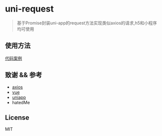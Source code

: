# uni-request
> 基于Promise封装uni-app的request方法实现类似axios的请求,h5和小程序均可使用

## 使用方法

[代码案例](https://www.jianshu.com/p/08ff860466b6)

## 致谢 && 参考
* [axios](https://github.com/axios/axios)
* [vue](https://cn.vuejs.org/index.html)
* [uniapp](https://uniapp.dcloud.io/)
* hatedMe


## License

MIT
